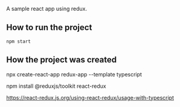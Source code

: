 A sample react app using redux.

## How to run the project

`npm start`

## How the project was created

npx create-react-app redux-app --template typescript

npm install @reduxjs/toolkit react-redux

https://react-redux.js.org/using-react-redux/usage-with-typescript
